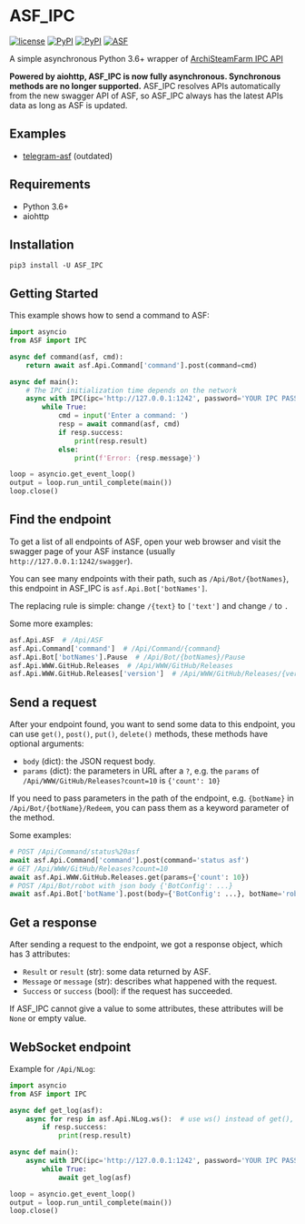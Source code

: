 # ASF_IPC

[![license](https://img.shields.io/github/license/deluxghost/ASF_IPC.svg?style=flat-square)](https://github.com/deluxghost/ASF_IPC/blob/master/LICENSE)
[![PyPI](https://img.shields.io/badge/Python-3.6-blue.svg?style=flat-square)](https://pypi.python.org/pypi/ASF-IPC)
[![PyPI](https://img.shields.io/pypi/v/ASF-IPC.svg?style=flat-square)](https://pypi.python.org/pypi/ASF-IPC)
[![ASF](https://img.shields.io/badge/ASF-3.4.0.5%20supported-orange.svg?style=flat-square)](https://github.com/JustArchi/ArchiSteamFarm)

A simple asynchronous Python 3.6+ wrapper of [ArchiSteamFarm IPC API](https://github.com/JustArchi/ArchiSteamFarm/wiki/IPC)

**Powered by aiohttp, ASF_IPC is now fully asynchronous. Synchronous methods are no longer supported.** ASF_IPC resolves APIs automatically from the new swagger API of ASF, so ASF_IPC always has the latest APIs data as long as ASF is updated.

## Examples

* [telegram-asf](https://github.com/deluxghost/telegram-asf) (outdated)

## Requirements

* Python 3.6+
* aiohttp

## Installation

```shell
pip3 install -U ASF_IPC
```

## Getting Started

This example shows how to send a command to ASF:

```python
import asyncio
from ASF import IPC

async def command(asf, cmd):
    return await asf.Api.Command['command'].post(command=cmd)

async def main():
    # The IPC initialization time depends on the network
    async with IPC(ipc='http://127.0.0.1:1242', password='YOUR IPC PASSWORD') as asf:
        while True:
            cmd = input('Enter a command: ')
            resp = await command(asf, cmd)
            if resp.success:
                print(resp.result)
            else:
                print(f'Error: {resp.message}')

loop = asyncio.get_event_loop()
output = loop.run_until_complete(main())
loop.close()
```

## Find the endpoint

To get a list of all endpoints of ASF, open your web browser and visit the swagger page of your ASF instance (usually `http://127.0.0.1:1242/swagger`).

You can see many endpoints with their path, such as `/Api/Bot/{botNames}`, this endpoint in ASF_IPC is `asf.Api.Bot['botNames']`.

The replacing rule is simple: change `/{text}` to `['text']` and change `/` to `.`

Some more examples:

```python
asf.Api.ASF  # /Api/ASF
asf.Api.Command['command']  # /Api/Command/{command}
asf.Api.Bot['botNames'].Pause  # /Api/Bot/{botNames}/Pause
asf.Api.WWW.GitHub.Releases  # /Api/WWW/GitHub/Releases
asf.Api.WWW.GitHub.Releases['version']  # /Api/WWW/GitHub/Releases/{version}
```

## Send a request

After your endpoint found, you want to send some data to this endpoint, you can use `get()`, `post()`, `put()`, `delete()` methods, these methods have optional arguments:

* `body` (dict): the JSON request body.
* `params` (dict): the parameters in URL after a `?`, e.g. the `params` of `/Api/WWW/GitHub/Releases?count=10` is `{'count': 10}`

If you need to pass parameters in the path of the endpoint, e.g. `{botName}` in `/Api/Bot/{botName}/Redeem`, you can pass them as a keyword parameter of the method.

Some examples:

```python
# POST /Api/Command/status%20asf
await asf.Api.Command['command'].post(command='status asf')
# GET /Api/WWW/GitHub/Releases?count=10
await asf.Api.WWW.GitHub.Releases.get(params={'count': 10})
# POST /Api/Bot/robot with json body {'BotConfig': ...}
await asf.Api.Bot['botName'].post(body={'BotConfig': ...}, botName='robot')
```

## Get a response

After sending a request to the endpoint, we got a response object, which has 3 attributes:

* `Result` or `result` (str): some data returned by ASF.
* `Message` or `message` (str): describes what happened with the request.
* `Success` or `success` (bool): if the request has succeeded.

If ASF_IPC cannot give a value to some attributes, these attributes will be `None` or empty value.

## WebSocket endpoint

Example for `/Api/NLog`:

```python
import asyncio
from ASF import IPC

async def get_log(asf):
    async for resp in asf.Api.NLog.ws():  # use ws() instead of get(), post()...
        if resp.success:
            print(resp.result)

async def main():
    async with IPC(ipc='http://127.0.0.1:1242', password='YOUR IPC PASSWORD') as asf:
        while True:
            await get_log(asf)

loop = asyncio.get_event_loop()
output = loop.run_until_complete(main())
loop.close()

```
